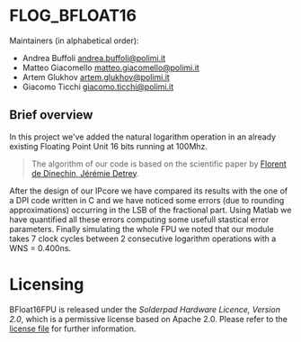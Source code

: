 # FLOG_BFLOAT16
Maintainers (in alphabetical order):
- Andrea Buffoli <andrea.buffoli@polimi.it>
- Matteo Giacomello <matteo.giacomello@polimi.it>
- Artem Glukhov <artem.glukhov@polimi.it>
- Giacomo Ticchi <giacomo.ticchi@polimi.it>

## Brief overview

In this project we've added the natural logarithm operation in an already existing Floating Point Unit 16 bits running at 100Mhz.
>The algorithm of our code is based on the scientific paper by [Florent de Dinechin, Jérémie Detrey](https://hal-ens-lyon.archives-ouvertes.fr/ensl-00542213/file/DetreyDinechinJMM.pdf).

After the design of our IPcore we have compared its results with the one of a DPI code written in C and we have noticed some errors (due to rounding approximations) occurring in the LSB of the fractional part. Using Matlab we have quantified all these errors computing some usefull stastical error parameters. Finally simulating the whole FPU we noted that our module takes 7 clock cycles between 2 consecutive logarithm operations with a WNS = 0.400ns.

# Licensing

BFloat16FPU is released under the *Solderpad Hardware Licence, Version 2.0*,
which is a permissive license based on Apache 2.0. Please refer to the
[license file](LICENSE.md) for further information.

